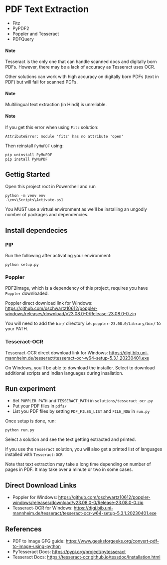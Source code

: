 # PDF Text Extraction
- Fitz
- PyPDF2
- Poppler and Tesseract
- PDFQuery

#### Note
Tesseract is the only one that can handle scanned docs and digitally born PDFs.
However, there may be a lack of accuracy as Tesseract uses OCR.

Other solutions can work with high accuracy on digitally born PDFs (text in PDF) but will fail for scanned PDFs.

#### Note
Multilingual text extraction (in Hindi) is unreliable.


#### Note
If you get this error when using `Fitz` solution:
```
AttributeError: module 'fitz' has no attribute 'open'
```
Then reinstall `PyMuPDF` using:
```
pip uninstall PyMuPDF
pip install PyMuPDF
```


## Gettig Started
Open this project root in Powershell and run
```
python -m venv env
.\env\Scripts\Activate.ps1
```
You MUST use a virtual environment as we'll be installing an ungodly number of packages and dependencies.


## Install dependecies

### PIP
Run the following after activating your environment:
```
python setup.py
```

### Poppler
PDF2Image, which is a dependency of this project, requires you have `Poppler` downloaded.

Poppler direct download link for Windows: https://github.com/oschwartz10612/poppler-windows/releases/download/v23.08.0-0/Release-23.08.0-0.zip

You will need to add the `bin/` directory i.e. `poppler-23.08.0/Library/bin/` to your PATH.

### Tesseract-OCR
Tesseract-OCR direct download link for Windows: https://digi.bib.uni-mannheim.de/tesseract/tesseract-ocr-w64-setup-5.3.1.20230401.exe

On Windows, you'll be able to download the installer.
Select to download additional scripts and Indian languages during insallation.


## Run experiment
- Set `POPPLER_PATH` and `TESSERACT_PATH` in `solutions/tesseract_ocr.py`
- Put your PDF files in `pdfs/`
- List you PDF files by setting `PDF_FILES_LIST` and `FILE_NOW` in `run.py`

Once setup is done, run:
```
python run.py
```

Select a solution and see the text getting extracted and printed.

If you use the `Tesseract` solution, you will also get a printed list of languages installed with `Tesseract-OCR`

Note that text extraction may take a long time depending on number of pages in PDF.
It may take over a minute or two in some cases.


## Direct Download Links
- Poppler for Windows: https://github.com/oschwartz10612/poppler-windows/releases/download/v23.08.0-0/Release-23.08.0-0.zip
- Tesseract-OCR for Windows: https://digi.bib.uni-mannheim.de/tesseract/tesseract-ocr-w64-setup-5.3.1.20230401.exe


## References
- PDF to Image GFG guide: https://www.geeksforgeeks.org/convert-pdf-to-image-using-python
- PyTesseract Docs: https://pypi.org/project/pytesseract
- Tesseract Docs: https://tesseract-ocr.github.io/tessdoc/Installation.html
